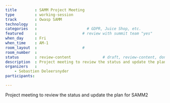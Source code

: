 ```yaml
---
title        : SAMM Project Meeting
type         : working-session
track        : Owasp SAMM
technology   :
categories   :                      # GDPR, Juice Shop, etc.
featured     :                    # review with summit team "yes"
when_day     : Fri
when_time    : AM-1
room_layout  :                    #
room_number  :
status       : review-content              # draft, review-content, done
description  : Project meeting to review the status and update the plan for SAMM2
organizers   :
    - Sebastien Deleersnyder
participants:

---
```


Project meeting to review the status and update the plan for SAMM2
